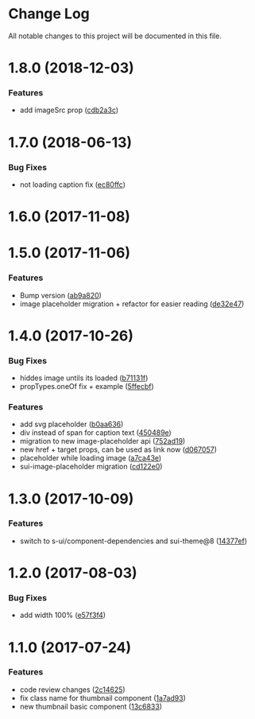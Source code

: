 # Change Log

All notable changes to this project will be documented in this file.

<a name="1.8.0"></a>
# 1.8.0 (2018-12-03)


### Features

* add imageSrc prop ([cdb2a3c](https://github.com/SUI-Components/schibsted-spain-components/commit/cdb2a3c))



<a name="1.7.0"></a>
# 1.7.0 (2018-06-13)


### Bug Fixes

* not loading caption fix ([ec80ffc](https://github.com/SUI-Components/schibsted-spain-components/commit/ec80ffc))



<a name="1.6.0"></a>
# 1.6.0 (2017-11-08)



<a name="1.5.0"></a>
# 1.5.0 (2017-11-06)


### Features

* Bump version ([ab9a820](https://github.com/SUI-Components/schibsted-spain-components/commit/ab9a820))
* image placeholder migration + refactor for easier reading ([de32e47](https://github.com/SUI-Components/schibsted-spain-components/commit/de32e47))



<a name="1.4.0"></a>
# 1.4.0 (2017-10-26)


### Bug Fixes

* hiddes image untils its loaded ([b71131f](https://github.com/SUI-Components/schibsted-spain-components/commit/b71131f))
* propTypes.oneOf fix + example ([5ffecbf](https://github.com/SUI-Components/schibsted-spain-components/commit/5ffecbf))


### Features

* add svg placeholder ([b0aa636](https://github.com/SUI-Components/schibsted-spain-components/commit/b0aa636))
* div instead of span for caption text ([450489e](https://github.com/SUI-Components/schibsted-spain-components/commit/450489e))
* migration to new image-placeholder api ([752ad19](https://github.com/SUI-Components/schibsted-spain-components/commit/752ad19))
* new href + target props, can be used as link now ([d067057](https://github.com/SUI-Components/schibsted-spain-components/commit/d067057))
* placeholder while loading image ([a7ca43e](https://github.com/SUI-Components/schibsted-spain-components/commit/a7ca43e))
* sui-image-placeholder migration ([cd122e0](https://github.com/SUI-Components/schibsted-spain-components/commit/cd122e0))



<a name="1.3.0"></a>
# 1.3.0 (2017-10-09)


### Features

* switch to s-ui/component-dependencies and sui-theme@8 ([14377ef](https://github.com/SUI-Components/schibsted-spain-components/commit/14377ef))



<a name="1.2.0"></a>
# 1.2.0 (2017-08-03)


### Bug Fixes

* add width 100% ([e57f3f4](https://github.com/SUI-Components/schibsted-spain-components/commit/e57f3f4))



<a name="1.1.0"></a>
# 1.1.0 (2017-07-24)


### Features

* code review changes ([2c14625](https://github.com/SUI-Components/schibsted-spain-components/commit/2c14625))
* fix class name for thumbnail component ([1a7ad93](https://github.com/SUI-Components/schibsted-spain-components/commit/1a7ad93))
* new thumbnail basic component ([13c6833](https://github.com/SUI-Components/schibsted-spain-components/commit/13c6833))




